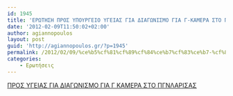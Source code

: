 ```yaml
---
id: 1945
title: 'ΕΡΩΤΗΣΗ ΠΡΟΣ ΥΠΟΥΡΓΕΙΟ ΥΓΕΙΑΣ ΓΙΑ ΔΙΑΓΩΝΙΣΜΟ ΓΙΑ Γ-ΚΑΜΕΡΑ ΣΤΟ ΠΓΝ ΛΑΡΙΣΑΣ 9-2-2012'
date: '2012-02-09T11:50:02+02:00'
author: agiannopoulos
layout: post
guid: 'http://agiannopoulos.gr/?p=1945'
permalink: /2012/02/09/%ce%b5%cf%81%cf%89%cf%84%ce%b7%cf%83%ce%b7-%cf%80%cf%81%ce%bf%cf%83-%cf%85%cf%80%ce%bf%cf%85%cf%81%ce%b3%ce%b5%ce%b9%ce%bf-%cf%85%ce%b3%ce%b5%ce%b9%ce%b1%cf%83-%ce%b3%ce%b9%ce%b1-%ce%b4%ce%b9%ce%b1/
categories:
    - Ερωτήσεις
---
```


[ΠΡΟΣ ΥΓΕΙΑΣ ΓΙΑ ΔΙΑΓΩΝΙΣΜΟ ΓΙΑ Γ ΚΑΜΕΡΑ ΣΤΟ ΠΓΝΛΑΡΙΣΑΣ](http://localhost:8000/wp-content/uploads/2012/04/cf80cf81cebfcf83-cf85ceb3ceb5ceb9ceb1cf83-ceb3ceb9ceb1-ceb4ceb9ceb1ceb3cf89cebdceb9cf83cebccebf-ceb3ceb9ceb1-ceb3-cebaceb1cebcceb5cf81.doc)